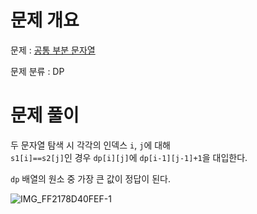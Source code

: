# 문제 개요

문제 : [공통 부분 문자열](https://www.acmicpc.net/problem/5582)

문제 분류 : DP

# 문제 풀이

두 문자열 탐색 시 각각의 인덱스 `i`, `j`에 대해  
`s1[i]==s2[j]`인 경우 `dp[i][j]`에 `dp[i-1][j-1]+1`을 대입한다.

`dp` 배열의 원소 중 가장 큰 값이 정답이 된다.

![IMG_FF2178D40FEF-1](https://user-images.githubusercontent.com/57346428/228206665-c6234a9f-9c13-4372-84c3-3cb84a20b274.jpeg)
